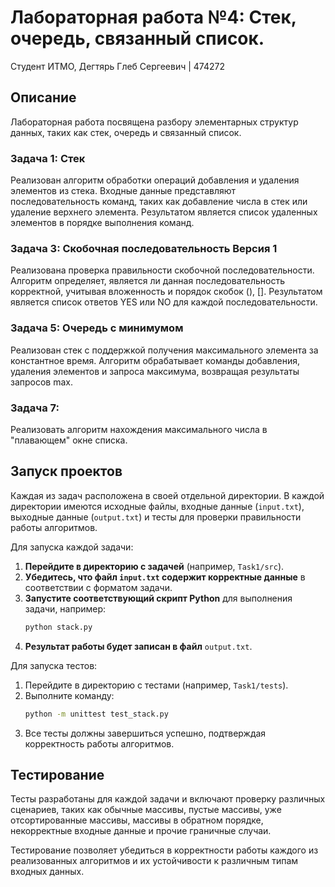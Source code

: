 # Лабораторная работа №4: Стек, очередь, связанный список.
Студент ИТМО, Дегтярь Глеб Сергеевич | 474272

## Описание

Лабораторная работа посвящена разбору элементарных структур данных, таких как стек, очередь и связанный список.

### Задача 1: Стек
Реализован алгоритм обработки операций добавления и удаления элементов из стека. Входные данные представляют последовательность команд, таких как добавление числа в стек или удаление верхнего элемента. Результатом является список удаленных элементов в порядке выполнения команд.

### Задача 3: Скобочная последовательность Версия 1
Реализована проверка правильности скобочной последовательности. Алгоритм определяет, является ли данная последовательность корректной, учитывая вложенность и порядок скобок (), []. Результатом является список ответов YES или NO для каждой последовательности.

### Задача 5: Очередь с минимумом
Реализован стек с поддержкой получения максимального элемента за константное время. Алгоритм обрабатывает команды добавления, удаления элементов и запроса максимума, возвращая результаты запросов max.

### Задача 7: 
Реализовать алгоритм нахождения максимального числа в "плавающем" окне списка.

## Запуск проектов

Каждая из задач расположена в своей отдельной директории. В каждой директории имеются исходные файлы, входные данные (`input.txt`), выходные данные (`output.txt`) и тесты для проверки правильности работы алгоритмов.

Для запуска каждой задачи:

1. **Перейдите в директорию с задачей** (например, `Task1/src`).
2. **Убедитесь, что файл ****************`input.txt`**************** содержит корректные данные** в соответствии с форматом задачи.
3. **Запустите соответствующий скрипт Python** для выполнения задачи, например:
   ```sh
   python stack.py
   ```
4. **Результат работы будет записан в файл** `output.txt`.

Для запуска тестов:

1. Перейдите в директорию с тестами (например, `Task1/tests`).
2. Выполните команду:
   ```sh
   python -m unittest test_stack.py
   ```
3. Все тесты должны завершиться успешно, подтверждая корректность работы алгоритмов.

## Тестирование

Тесты разработаны для каждой задачи и включают проверку различных сценариев, таких как обычные массивы, пустые массивы, уже отсортированные массивы, массивы в обратном порядке, некорректные входные данные и прочие граничные случаи.

Тестирование позволяет убедиться в корректности работы каждого из реализованных алгоритмов и их устойчивости к различным типам входных данных.

##
